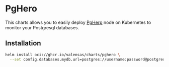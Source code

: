 # PgHero

This charts allows you to easily deploy [PgHerp](https://github.com/ankane/pghero) node on Kubernetes to monitor your Postgresql databases.

## Installation

```bash
helm install oci://ghcr.io/valensas/charts/pghero \
  --set config.databases.mydb.url=postgres://username:password@postgres-host:5432/postgres-db
```

